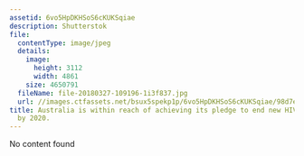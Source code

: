 ```yaml
---
assetid: 6vo5HpDKHSoS6cKUKSqiae
description: Shutterstok
file:
  contentType: image/jpeg
  details:
    image:
      height: 3112
      width: 4861
    size: 4650791
  fileName: file-20180327-109196-1i3f837.jpg
  url: //images.ctfassets.net/bsux5spekp1p/6vo5HpDKHSoS6cKUKSqiae/98d7e357430e034fb26089a831b197de/file-20180327-109196-1i3f837.jpg
title: Australia is within reach of achieving its pledge to end new HIV transmissions
  by 2020.
---
```

No content found